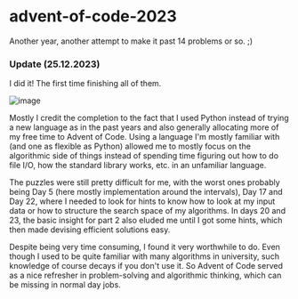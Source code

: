 # advent-of-code-2023

Another year, another attempt to make it past 14 problems or so. ;)

### Update (25.12.2023)

I did it! The first time finishing all of them. 

![image](https://github.com/bestrauc/advent-of-code-2023/assets/6814712/140baafc-3fae-4c1e-84bd-5aba0619a74f)

Mostly I credit the completion to the fact that I used Python instead of trying a new language as in the past years and also generally allocating more of my free time to Advent of Code.
Using a language I'm mostly familiar with (and one as flexible as Python) allowed me to mostly focus on the algorithmic side of things instead of spending time figuring out how to do
file I/O, how the standard library works, etc. in an unfamiliar language.

The puzzles were still pretty difficult for me, with the worst ones probably being Day 5 (here mostly implementation around the intervals), Day 17 and Day 22, where I needed to look for hints
to know how to look at my input data or how to structure the search space of my algorithms. In days 20 and 23, the basic insight for part 2 also eluded me until I got some hints, which then 
made devising efficient solutions easy.

Despite being very time consuming, I found it very worthwhile to do. Even though I used to be quite familiar with many algorithms in university, such knowledge of course decays if you don't
use it. So Advent of Code served as a nice refresher in problem-solving and algorithmic thinking, which can be missing in normal day jobs.
